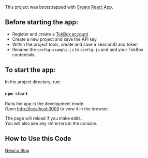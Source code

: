 This project was bootstrapped with [Create React App](https://github.com/facebook/create-react-app).

## Before starting the app:
- Register and create a [TokBox account](https://tokbox.com/account/user/signup)
- Create a new project and save the API key
- Within the project tools, create and save a sessionID and token   
- Rename the `config-example.js` to `config.js` and add your TokBox credentials.   

## To start the app:   

In the project directory, run:  

### `npm start`  

Runs the app in the development mode.<br>
Open [http://localhost:3000](http://localhost:3000) to view it in the browser.

The page will reload if you make edits.<br>
You will also see any lint errors in the console.

## How to Use this Code
[Nexmo Blog](https://github.com/Nexmo/blog-posts/pull/246)
